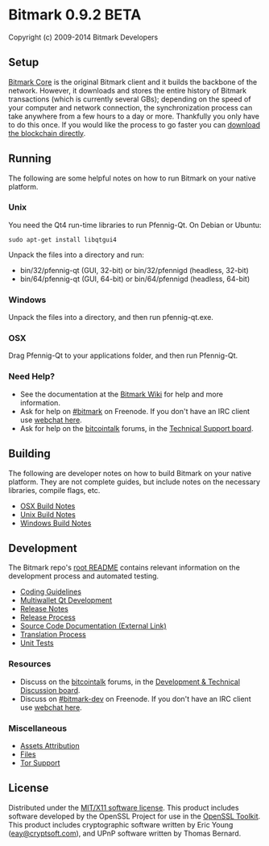 Bitmark 0.9.2 BETA
=====================

Copyright (c) 2009-2014 Bitmark Developers


Setup
---------------------
[Bitmark Core](http://bitmark.org/en/download) is the original Bitmark client and it builds the backbone of the network. However, it downloads and stores the entire history of Bitmark transactions (which is currently several GBs); depending on the speed of your computer and network connection, the synchronization process can take anywhere from a few hours to a day or more. Thankfully you only have to do this once. If you would like the process to go faster you can [download the blockchain directly](bootstrap.md).

Running
---------------------
The following are some helpful notes on how to run Bitmark on your native platform. 

### Unix

You need the Qt4 run-time libraries to run Pfennig-Qt. On Debian or Ubuntu:

	sudo apt-get install libqtgui4

Unpack the files into a directory and run:

- bin/32/pfennig-qt (GUI, 32-bit) or bin/32/pfennigd (headless, 32-bit)
- bin/64/pfennig-qt (GUI, 64-bit) or bin/64/pfennigd (headless, 64-bit)



### Windows

Unpack the files into a directory, and then run pfennig-qt.exe.

### OSX

Drag Pfennig-Qt to your applications folder, and then run Pfennig-Qt.

### Need Help?

* See the documentation at the [Bitmark Wiki](https://en.bitmark.it/wiki/Main_Page)
for help and more information.
* Ask for help on [#bitmark](http://webchat.freenode.net?channels=bitmark) on Freenode. If you don't have an IRC client use [webchat here](http://webchat.freenode.net?channels=bitmark).
* Ask for help on the [bitcointalk](https://bitcointalk.org/) forums, in the [Technical Support board](https://bitcointalk.org/index.php?board=4.0).

Building
---------------------
The following are developer notes on how to build Bitmark on your native platform. They are not complete guides, but include notes on the necessary libraries, compile flags, etc.

- [OSX Build Notes](build-osx.md)
- [Unix Build Notes](build-unix.md)
- [Windows Build Notes](build-msw.md)

Development
---------------------
The Bitmark repo's [root README](https://github.com/project-bitmark/bitmark/blob/master/README.md) contains relevant information on the development process and automated testing.

- [Coding Guidelines](coding.md)
- [Multiwallet Qt Development](multiwallet-qt.md)
- [Release Notes](release-notes.md)
- [Release Process](release-process.md)
- [Source Code Documentation (External Link)](https://dev.visucore.com/bitmark/doxygen/)
- [Translation Process](translation_process.md)
- [Unit Tests](unit-tests.md)

### Resources
* Discuss on the [bitcointalk](https://bitcointalk.org/) forums, in the [Development & Technical Discussion board](https://bitcointalk.org/index.php?board=6.0).
* Discuss on [#bitmark-dev](http://webchat.freenode.net/?channels=bitmark) on Freenode. If you don't have an IRC client use [webchat here](http://webchat.freenode.net/?channels=bitmark-dev).

### Miscellaneous
- [Assets Attribution](assets-attribution.md)
- [Files](files.md)
- [Tor Support](tor.md)

License
---------------------
Distributed under the [MIT/X11 software license](http://www.opensource.org/licenses/mit-license.php).
This product includes software developed by the OpenSSL Project for use in the [OpenSSL Toolkit](http://www.openssl.org/). This product includes
cryptographic software written by Eric Young ([eay@cryptsoft.com](mailto:eay@cryptsoft.com)), and UPnP software written by Thomas Bernard.
